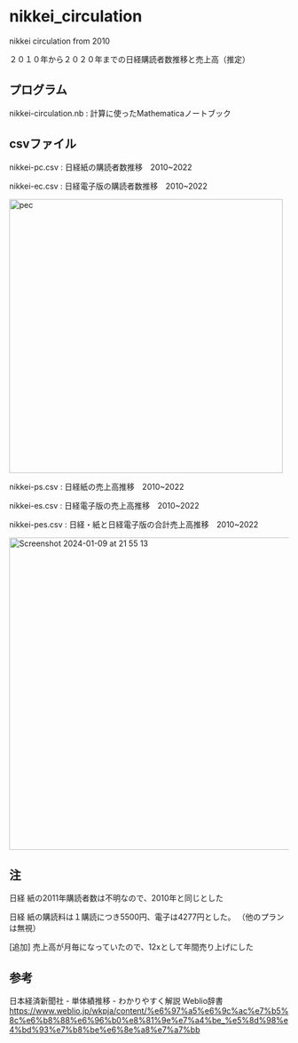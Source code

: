 # nikkei_circulation
nikkei circulation from 2010

２０１０年から２０２０年までの日経購読者数推移と売上高（推定）

## プログラム
nikkei-circulation.nb : 計算に使ったMathematicaノートブック

## csvファイル

nikkei-pc.csv : 日経紙の購読者数推移　2010~2022

nikkei-ec.csv : 日経電子版の購読者数推移　2010~2022

<img width="493" alt="pec" src="https://github.com/chibaf/nikkei_circulation/assets/1296728/d948aab4-ee79-4661-be7a-4a99c4517ade">

nikkei-ps.csv : 日経紙の売上高推移　2010~2022

nikkei-es.csv : 日経電子版の売上高推移　2010~2022

nikkei-pes.csv : 日経・紙と日経電子版の合計売上高推移　2010~2022

<img width="562" alt="Screenshot 2024-01-09 at 21 55 13" src="https://github.com/chibaf/nikkei_circulation/assets/1296728/d26e9e86-bda1-447f-b37b-b659f012a145">


## 注

日経 紙の2011年購読者数は不明なので、2010年と同じとした

日経 紙の購読料は１購読につき5500円、電子は4277円とした。
（他のプランは無視）

[追加] 売上高が月毎になっていたので、12xとして年間売り上げにした

## 参考
日本経済新聞社 - 単体績推移 - わかりやすく解説 Weblio辞書 https://www.weblio.jp/wkpja/content/%e6%97%a5%e6%9c%ac%e7%b5%8c%e6%b8%88%e6%96%b0%e8%81%9e%e7%a4%be_%e5%8d%98%e4%bd%93%e7%b8%be%e6%8e%a8%e7%a7%bb
